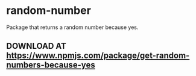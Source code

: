 # random-number
Package that returns a random number because yes.

## DOWNLOAD AT https://www.npmjs.com/package/get-random-numbers-because-yes
